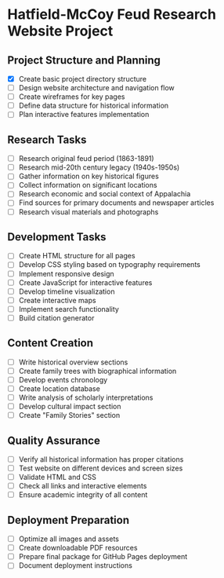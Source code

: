 # Hatfield-McCoy Feud Research Website Project

## Project Structure and Planning
- [x] Create basic project directory structure
- [ ] Design website architecture and navigation flow
- [ ] Create wireframes for key pages
- [ ] Define data structure for historical information
- [ ] Plan interactive features implementation

## Research Tasks
- [ ] Research original feud period (1863-1891)
- [ ] Research mid-20th century legacy (1940s-1950s)
- [ ] Gather information on key historical figures
- [ ] Collect information on significant locations
- [ ] Research economic and social context of Appalachia
- [ ] Find sources for primary documents and newspaper articles
- [ ] Research visual materials and photographs

## Development Tasks
- [ ] Create HTML structure for all pages
- [ ] Develop CSS styling based on typography requirements
- [ ] Implement responsive design
- [ ] Create JavaScript for interactive features
- [ ] Develop timeline visualization
- [ ] Create interactive maps
- [ ] Implement search functionality
- [ ] Build citation generator

## Content Creation
- [ ] Write historical overview sections
- [ ] Create family trees with biographical information
- [ ] Develop events chronology
- [ ] Create location database
- [ ] Write analysis of scholarly interpretations
- [ ] Develop cultural impact section
- [ ] Create "Family Stories" section

## Quality Assurance
- [ ] Verify all historical information has proper citations
- [ ] Test website on different devices and screen sizes
- [ ] Validate HTML and CSS
- [ ] Check all links and interactive elements
- [ ] Ensure academic integrity of all content

## Deployment Preparation
- [ ] Optimize all images and assets
- [ ] Create downloadable PDF resources
- [ ] Prepare final package for GitHub Pages deployment
- [ ] Document deployment instructions

